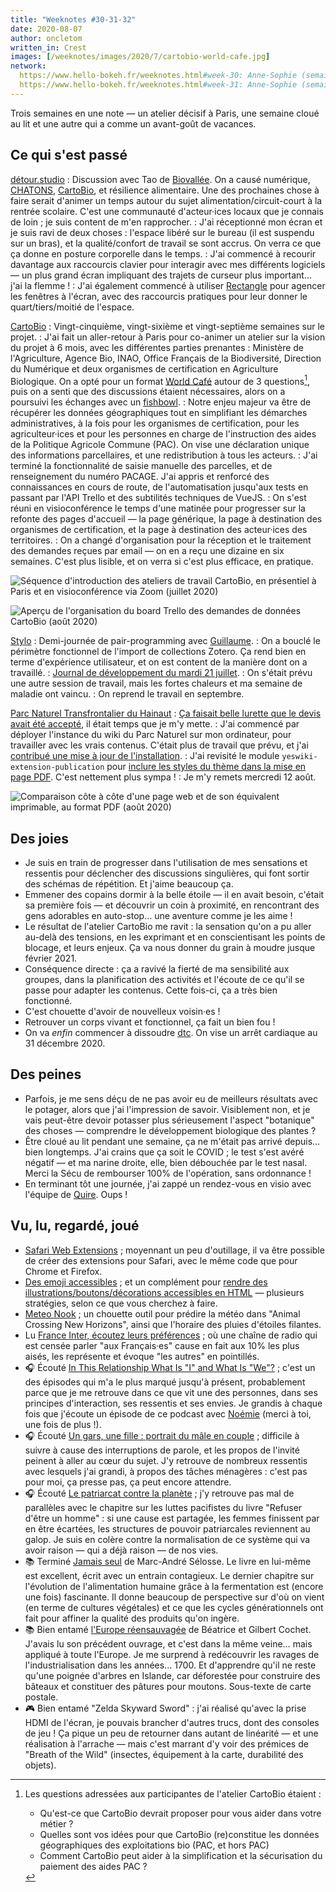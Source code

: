 ```yaml
---
title: "Weeknotes #30-31-32"
date: 2020-08-07
author: oncletom
written_in: Crest
images: [/weeknotes/images/2020/7/cartobio-world-cafe.jpg]
network:
  https://www.hello-bokeh.fr/weeknotes.html#week-30: Anne-Sophie (semaine 30)
  https://www.hello-bokeh.fr/weeknotes.html#week-31: Anne-Sophie (semaine 31)
---
```


Trois semaines en une note — un atelier décisif à Paris, une semaine cloué au lit
et une autre qui a comme un avant-goût de vacances.

<!--more-->

## Ce qui s'est passé

[détour.studio]
: Discussion avec Tao de [Biovallée](https://biovallee.net/). On a causé numérique, [CHATONS](https://chatons.org/), [CartoBio], et résilience alimentaire. Une des prochaines chose à faire serait d'animer un temps autour du sujet alimentation/circuit-court à la rentrée scolaire.
  C'est une communauté d'acteur·ices locaux que je connais de loin ; je suis content de m'en rapprocher.
: J'ai réceptionné mon écran et je suis ravi de deux choses : l'espace libéré sur le bureau (il est suspendu sur un bras), et la qualité/confort de travail se sont accrus. On verra ce que ça donne en posture corporelle dans le temps.
: J'ai commencé à recourir davantage aux raccourcis clavier pour interagir avec mes différents logiciels — un plus grand écran impliquant des trajets de curseur plus important… j'ai la flemme !
: J'ai également commencé à utiliser [Rectangle](https://github.com/rxhanson/Rectangle) pour agencer les fenêtres à l'écran, avec des raccourcis pratiques pour leur donner le quart/tiers/moitié de l'espace.

[CartoBio]
: Vingt-cinquième, vingt-sixième et vingt-septième semaines sur le projet.
: J'ai fait un aller-retour à Paris pour co-animer un atelier sur la vision du projet à 6 mois, avec les différentes parties prenantes : Ministère de l'Agriculture, Agence Bio, INAO, Office Français de la Biodiversité, Direction du Numérique et deux organismes de certification en Agriculture Biologique. On a opté pour un format [World Café](https://www.metacartes.cc/faire-ensemble/recettes/world-cafe/) autour de 3 questions[^questions], puis on a senti que des discussions étaient nécessaires, alors on a poursuivi les échanges avec un [fishbowl](https://www.metacartes.cc/faire-ensemble/recettes/cercle-samoan/).
: Notre enjeu majeur va être de récupérer les données géographiques tout en simplifiant les démarches administratives, à la fois pour les organismes de certification, pour les agriculteur·ices et pour les personnes en charge de l'instruction des aides de la Politique Agricole Commune (PAC). On vise une déclaration unique des informations parcellaires, et une redistribution à tous les acteurs.
: J'ai terminé la fonctionnalité de saisie manuelle des parcelles, et de renseignement du numéro PACAGE. J'ai appris et renforcé des connaissances en cours de route, de l'automatisation jusqu'aux tests en passant par l'API Trello et des subtilités techniques de VueJS.
: On s'est réuni en visioconférence le temps d'une matinée pour progresser sur la refonte des pages d'accueil — la page générique, la page à destination des organismes de certification, et la page à destination des acteur·ices des territoires.
: On a changé d'organisation pour la réception et le traitement des demandes reçues par email — on en a reçu une dizaine en six semaines. C'est plus lisible, et on verra si c'est plus efficace, en pratique.

![](/weeknotes/images/2020/7/cartobio-world-cafe.jpg "Séquence d'introduction des ateliers de travail CartoBio, en présentiel à Paris et en visioconférence via Zoom (juillet 2020)")

![](/weeknotes/images/2020/8/cartobio-trello-inbox.jpg "Aperçu de l'organisation du board Trello des demandes de données CartoBio (août 2020)")

[Stylo]
: Demi-journée de pair-programming avec [Guillaume].
: On a bouclé le périmètre fonctionnel de l'import de collections Zotero.
  Ça rend bien en terme d'expérience utilisateur, et on est content de la manière dont on a travaillé.
: [Journal de développement du mardi 21 juillet](https://github.com/EcrituresNumeriques/stylo/blob/master/JOURNAL.md#mardi-21-juillet-2020).
: On s'était prévu une autre session de travail, mais les fortes chaleurs et ma semaine de maladie ont vaincu.
: On reprend le travail en septembre.

[Parc Naturel Transfrontalier du Hainaut]
: [Ça faisait belle lurette que le devis avait été accepté](/weeknotes/23/#readout), il était temps que je m'y mette.
: J'ai commencé par déployer l'instance du wiki du Parc Naturel sur mon ordinateur, pour travailler avec les vrais contenus. C'était plus de travail que prévu, et j'ai [contribué une mise à jour de l'installation](https://github.com/YesWiki/yeswiki/pull/474).
: J'ai revisité le module `yeswiki-extension-publication` pour [inclure les styles du thème dans la mise en page PDF](https://github.com/YesWiki/yeswiki-extension-publication/pull/13). C'est nettement plus sympa !
: Je m'y remets mercredi 12 août.

![](/weeknotes/images/2020/8/pnth-pdf.jpg "Comparaison côte à côte d'une page web et de son équivalent imprimable, au format PDF (août 2020)")

## Des joies

- Je suis en train de progresser dans l'utilisation de mes sensations et ressentis
  pour déclencher des discussions singulières, qui font sortir des schémas de répétition.
  Et j'aime beaucoup ça.
- Emmener des copains dormir à la belle étoile — il en avait besoin, c'était sa première fois — et découvrir un coin à proximité, en rencontrant des gens adorables en auto-stop… une aventure comme je les aime !
- Le résultat de l'atelier CartoBio me ravit : la sensation qu'on a pu aller au-delà des tensions, en les exprimant et en conscientisant les points de blocage, et leurs enjeux. Ça va nous donner du grain à moudre jusque février 2021.
- Conséquence directe : ça a ravivé la fierté de ma sensibilité aux groupes, dans la planification des activités et l'écoute de ce qu'il se passe pour adapter les contenus. Cette fois-ci, ça a très bien fonctionné.
- C'est chouette d'avoir de nouvelleux voisin·es !
- Retrouver un corps vivant et fonctionnel, ça fait un bien fou !
- On va _enfin_ commencer à dissoudre [dtc](https://dtc-innovation.org). On vise un arrêt cardiaque au 31 décembre 2020.

## Des peines

- Parfois, je me sens déçu de ne pas avoir eu de meilleurs résultats avec le potager, alors que j'ai l'impression de savoir. Visiblement non, et je vais peut-être devoir potasser plus sérieusement l'aspect "botanique" des choses — comprendre le développement biologique des plantes ?
- Être cloué au lit pendant une semaine, ça ne m'était pas arrivé depuis… bien longtemps. J'ai crains que ça soit le COVID ; le test s'est avéré négatif — et ma narine droite, elle, bien débouchée par le test nasal. Merci la Sécu de rembourser 100% de l'opération, sans ordonnance !
- En terminant tôt une journée, j'ai zappé un rendez-vous en visio avec l'équipe de [Quire](https://gettypubs.github.io/quire/). Oups !

## Vu, lu, regardé, joué

- [Safari Web Extensions](https://developer.apple.com/documentation/safariservices/safari_web_extensions) ; moyennant un peu d'outillage, il va être possible de créer des extensions pour Safari, avec le même code que pour Chrome et Firefox.
- [Des emoji accessibles](https://blog.hello-bokeh.fr/2020/07/23/des-emoji-accessibles/) ;
  et un complément pour [rendre des illustrations/boutons/décorations accessibles en HTML](https://www.sarasoueidan.com/blog/accessible-icon-buttons/) — plusieurs stratégies, selon ce que vous cherchez à faire.
- [Meteo Nook](https://wuffs.org/acnh/weather/) ; un chouette outil pour prédire la météo dans "Animal Crossing New Horizons", ainsi que l'horaire des pluies d'étoiles filantes.
- Lu [France Inter, écoutez leurs préférences](https://www.monde-diplomatique.fr/2020/08/GARCIA/62081) ; où une chaîne de radio qui est censée parler "aux Français·es" cause en fait aux 10% les plus aisés, les représente et évoque "les autres" en pointillés.
- 🎧 Écouté [In This Relationship What Is "I" and What Is "We"?](https://player.fm/series/where-should-we-begin-with-esther-perel/in-this-relationship-what-is-i-and-what-is-we) ; c'est un des épisodes qui m'a le plus marqué jusqu'à présent, probablement parce que je me retrouve dans ce que vit une des personnes, dans ses principes d'interaction, ses ressentis et ses envies. Je grandis à chaque fois que j'écoute un épisode de ce podcast avec [Noémie] (merci à toi, une fois de plus !).
- 🎧 Écouté [Un gars, une fille : portrait du mâle en couple](https://www.binge.audio/podcast/les-couilles-sur-la-table/un-gars-une-fille-portrait-du-male-en-couple) ; difficile à suivre à cause des interruptions de parole, et les propos de l'invité peinent à aller au cœur du sujet. J'y retrouve de nombreux ressentis avec lesquels j'ai grandi, à propos des tâches ménagères : c'est pas pour moi, ça presse pas, ça peut encore attendre.
- 🎧 Écouté [Le patriarcat contre la planète](https://www.binge.audio/podcast/les-couilles-sur-la-table/le-patriarcat-contre-la-planete) ; j'y retrouve pas mal de parallèles avec le chapitre sur les luttes pacifistes du livre "Refuser d'être un homme" : si une cause est partagée, les femmes finissent par en être écartées, les structures de pouvoir patriarcales reviennent au galop.
Je suis en colère contre la normalisation de ce système qui va avoir raison — qui a déjà raison — de nos vies.
- 📚 Terminé [Jamais seul](https://www.babelio.com/livres/Selosse-Jamais-seul/976004) de Marc-André Sélosse.
  Le livre en lui-même est excellent, écrit avec un entrain contagieux.
  Le dernier chapitre sur l'évolution de l'alimentation humaine grâce à la fermentation est (encore une fois) fascinante.
  Il donne beaucoup de perspective sur d'où on vient (en terme de cultures végétales) et ce que les cycles générationnels ont fait pour affiner la qualité des produits qu'on ingère.
- 📚 Bien entamé [l'Europe réensauvagée](https://www.actes-sud.fr/catalogue/sciences-humaines-et-sociales-sciences/leurope-reensauvagee) de Béatrice et Gilbert Cochet. J'avais lu son précédent ouvrage, et c'est dans la même veine… mais appliqué à toute l'Europe. Je me surprend à redécouvrir les ravages de l'industrialisation dans les années… 1700. Et d'apprendre qu'il ne reste qu'une poignée d'arbres en Islande, car déforestée pour construire des bâteaux et constituer des pâtures pour moutons. Sous-texte de carte postale.
- 🎮 Bien entamé "Zelda Skyward Sword" : j'ai réalisé qu'avec la prise HDMI de l'écran, je pouvais brancher d'autres trucs, dont des consoles de jeu ! Ça pique un peu de retourner dans autant de linéarité — et une réalisation à l'arrache — mais c'est marrant d'y voir des prémices de "Breath of the Wild" (insectes, équipement à la carte, durabilité des objets).

[détour.studio]: /
[Stylo]: https://github.com/EcrituresNumeriques/stylo
[Jardins Nourriciers]: https://www.lesjardinsnourriciers.com/
[CartoBio]: https://cartobio.org/
[Usine Vivante]: https://www.usinevivante.org
[Revue Hybrid]: https://www.puv-editions.fr/collections/hybrid.html
[paged.js]: https://www.pagedjs.org/
[Parc Naturel Transfrontalier du Hainaut]: https://www.pnth-terreenaction.org

[Noémie]: https://noemiegirard.co
[Mélina]: http://melinacoaching.com/
[Anne-Sophie]: https://hello-bokeh.fr
[Guillaume]: https://www.yuzutech.fr/
[Claire]: https://www.lassembleuse.fr/
[Antoine]: https://www.quaternum.net/
[Alexandre]: https://apollonet.fr/

[^questions]:
    Les questions adressées aux participantes de l'atelier CartoBio étaient :
    - Qu'est-ce que CartoBio devrait proposer pour vous aider dans votre métier ?
    - Quelles sont vos idées pour que CartoBio (re)constitue les données géographiques des exploitations bio (PAC, et hors PAC)
    - Comment CartoBio peut aider à la simplification et la sécurisation du paiement des aides PAC ?
